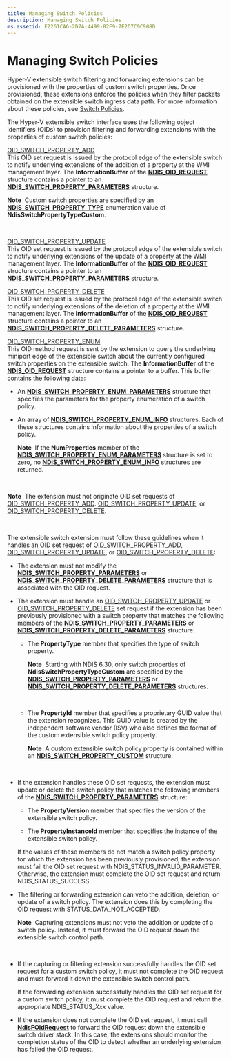 ```yaml
---
title: Managing Switch Policies
description: Managing Switch Policies
ms.assetid: F2261CA6-2D7A-4499-82F9-7E2D7C9C908D
---
```


# Managing Switch Policies


Hyper-V extensible switch filtering and forwarding extensions can be provisioned with the properties of custom switch properties. Once provisioned, these extensions enforce the policies when they filter packets obtained on the extensible switch ingress data path. For more information about these policies, see [Switch Policies](switch-policies.md).

The Hyper-V extensible switch interface uses the following object identifiers (OIDs) to provision filtering and forwarding extensions with the properties of custom switch policies:

<a href="" id="oid-switch-property-add"></a>[OID\_SWITCH\_PROPERTY\_ADD](https://msdn.microsoft.com/library/windows/hardware/hh598280)  
This OID set request is issued by the protocol edge of the extensible switch to notify underlying extensions of the addition of a property at the WMI management layer. The **InformationBuffer** of the [**NDIS\_OID\_REQUEST**](https://msdn.microsoft.com/library/windows/hardware/ff566710) structure contains a pointer to an [**NDIS\_SWITCH\_PROPERTY\_PARAMETERS**](https://msdn.microsoft.com/library/windows/hardware/hh598255) structure.

**Note**  Custom switch properties are specified by an [**NDIS\_SWITCH\_PROPERTY\_TYPE**](https://msdn.microsoft.com/library/windows/hardware/hh598257) enumeration value of **NdisSwitchPropertyTypeCustom**.

 

<a href="" id="oid-switch-property-update"></a>[OID\_SWITCH\_PROPERTY\_UPDATE](https://msdn.microsoft.com/library/windows/hardware/hh598283)  
This OID set request is issued by the protocol edge of the extensible switch to notify underlying extensions of the update of a property at the WMI management layer. The **InformationBuffer** of the [**NDIS\_OID\_REQUEST**](https://msdn.microsoft.com/library/windows/hardware/ff566710) structure contains a pointer to an [**NDIS\_SWITCH\_PROPERTY\_PARAMETERS**](https://msdn.microsoft.com/library/windows/hardware/hh598255) structure.

<a href="" id="oid-switch-property-delete"></a>[OID\_SWITCH\_PROPERTY\_DELETE](https://msdn.microsoft.com/library/windows/hardware/hh598281)  
This OID set request is issued by the protocol edge of the extensible switch to notify underlying extensions of the deletion of a property at the WMI management layer. The **InformationBuffer** of the [**NDIS\_OID\_REQUEST**](https://msdn.microsoft.com/library/windows/hardware/ff566710) structure contains a pointer to an [**NDIS\_SWITCH\_PROPERTY\_DELETE\_PARAMETERS**](https://msdn.microsoft.com/library/windows/hardware/hh598249) structure.

<a href="" id="oid-switch-property-enum"></a>[OID\_SWITCH\_PROPERTY\_ENUM](https://msdn.microsoft.com/library/windows/hardware/hh598282)  
This OID method request is sent by the extension to query the underlying miniport edge of the extensible switch about the currently configured switch properties on the extensible switch. The **InformationBuffer** of the [**NDIS\_OID\_REQUEST**](https://msdn.microsoft.com/library/windows/hardware/ff566710) structure contains a pointer to a buffer. This buffer contains the following data:

-   An [**NDIS\_SWITCH\_PROPERTY\_ENUM\_PARAMETERS**](https://msdn.microsoft.com/library/windows/hardware/hh598253) structure that specifies the parameters for the property enumeration of a switch policy.

-   An array of [**NDIS\_SWITCH\_PROPERTY\_ENUM\_INFO**](https://msdn.microsoft.com/library/windows/hardware/hh598250) structures. Each of these structures contains information about the properties of a switch policy.

    **Note**  If the **NumProperties** member of the [**NDIS\_SWITCH\_PROPERTY\_ENUM\_PARAMETERS**](https://msdn.microsoft.com/library/windows/hardware/hh598253) structure is set to zero, no [**NDIS\_SWITCH\_PROPERTY\_ENUM\_INFO**](https://msdn.microsoft.com/library/windows/hardware/hh598250) structures are returned.

     

**Note**  The extension must not originate OID set requests of [OID\_SWITCH\_PROPERTY\_ADD](https://msdn.microsoft.com/library/windows/hardware/hh598280). [OID\_SWITCH\_PROPERTY\_UPDATE](https://msdn.microsoft.com/library/windows/hardware/hh598283), or [OID\_SWITCH\_PROPERTY\_DELETE](https://msdn.microsoft.com/library/windows/hardware/hh598281).

 

The extensible switch extension must follow these guidelines when it handles an OID set request of [OID\_SWITCH\_PROPERTY\_ADD](https://msdn.microsoft.com/library/windows/hardware/hh598280), [OID\_SWITCH\_PROPERTY\_UPDATE](https://msdn.microsoft.com/library/windows/hardware/hh598283), or [OID\_SWITCH\_PROPERTY\_DELETE](https://msdn.microsoft.com/library/windows/hardware/hh598281):

-   The extension must not modify the [**NDIS\_SWITCH\_PROPERTY\_PARAMETERS**](https://msdn.microsoft.com/library/windows/hardware/hh598255) or [**NDIS\_SWITCH\_PROPERTY\_DELETE\_PARAMETERS**](https://msdn.microsoft.com/library/windows/hardware/hh598249) structure that is associated with the OID request.

-   The extension must handle an [OID\_SWITCH\_PROPERTY\_UPDATE](https://msdn.microsoft.com/library/windows/hardware/hh598283) or [OID\_SWITCH\_PROPERTY\_DELETE](https://msdn.microsoft.com/library/windows/hardware/hh598281) set request if the extension has been previously provisioned with a switch property that matches the following members of the [**NDIS\_SWITCH\_PROPERTY\_PARAMETERS**](https://msdn.microsoft.com/library/windows/hardware/hh598238) or [**NDIS\_SWITCH\_PROPERTY\_DELETE\_PARAMETERS**](https://msdn.microsoft.com/library/windows/hardware/hh598249) structure:

    -   The **PropertyType** member that specifies the type of switch property.

        **Note**  Starting with NDIS 6.30, only switch properties of **NdisSwitchPropertyTypeCustom** are specified by the [**NDIS\_SWITCH\_PROPERTY\_PARAMETERS**](https://msdn.microsoft.com/library/windows/hardware/hh598238) or [**NDIS\_SWITCH\_PROPERTY\_DELETE\_PARAMETERS**](https://msdn.microsoft.com/library/windows/hardware/hh598249) structures.

         

    -   The **PropertyId** member that specifies a proprietary GUID value that the extension recognizes. This GUID value is created by the independent software vendor (ISV) who also defines the format of the custom extensible switch policy property.

        **Note**  A custom extensible switch policy property is contained within an [**NDIS\_SWITCH\_PROPERTY\_CUSTOM**](https://msdn.microsoft.com/library/windows/hardware/hh598247) structure.

         

-   If the extension handles these OID set requests, the extension must update or delete the switch policy that matches the following members of the [**NDIS\_SWITCH\_PROPERTY\_PARAMETERS**](https://msdn.microsoft.com/library/windows/hardware/hh598255) structure:

    -   The **PropertyVersion** member that specifies the version of the extensible switch policy.

    -   The **PropertyInstanceId** member that specifies the instance of the extensible switch policy.

    If the values of these members do not match a switch policy property for which the extension has been previously provisioned, the extension must fail the OID set request with NDIS\_STATUS\_INVALID\_PARAMETER. Otherwise, the extension must complete the OID set request and return NDIS\_STATUS\_SUCCESS.

-   The filtering or forwarding extension can veto the addition, deletion, or update of a switch policy. The extension does this by completing the OID request with STATUS\_DATA\_NOT\_ACCEPTED.

    **Note**  Capturing extensions must not veto the addition or update of a switch policy. Instead, it must forward the OID request down the extensible switch control path.

     

-   If the capturing or filtering extension successfully handles the OID set request for a custom switch policy, it must not complete the OID request and must forward it down the extensible switch control path.

    If the forwarding extension successfully handles the OID set request for a custom switch policy, it must complete the OID request and return the appropriate NDIS\_STATUS\_*Xxx* value.

-   If the extension does not complete the OID set request, it must call [**NdisFOidRequest**](https://msdn.microsoft.com/library/windows/hardware/ff561830) to forward the OID request down the extensible switch driver stack. In this case, the extensions should monitor the completion status of the OID to detect whether an underlying extension has failed the OID request.

 

 





